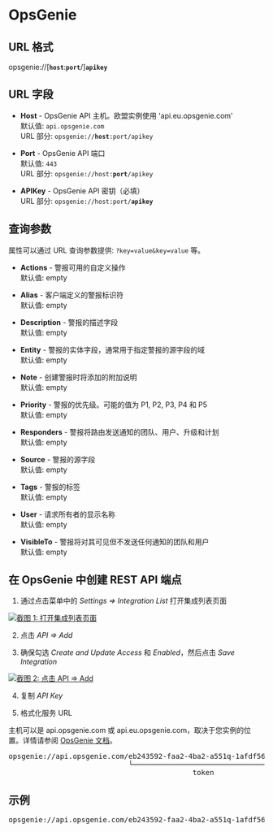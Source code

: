 # OpsGenie

## URL 格式

<span class="bk">opsgenie://[__`host`__:__`port`__/]**`apikey`**</span>

## URL 字段

- **Host** - OpsGenie API 主机。欧盟实例使用 'api.eu.opsgenie.com'<br>
  默认值: `api.opsgenie.com`<br>
  URL 部分: <code>opsgenie://<strong>host</strong>:port/apikey</code>

- **Port** - OpsGenie API 端口<br>
  默认值: `443`<br>
  URL 部分: <code>opsgenie://host:<strong>port</strong>/apikey</code>

- **APIKey** - OpsGenie API 密钥（必填）<br>
  URL 部分: <code>opsgenie://host:port/<strong>apikey</strong></code>

## 查询参数

属性可以通过 URL 查询参数提供: `?key=value&key=value` 等。

- **Actions** - 警报可用的自定义操作<br>
  默认值: empty

- **Alias** - 客户端定义的警报标识符<br>
  默认值: empty

- **Description** - 警报的描述字段<br>
  默认值: empty

- **Entity** - 警报的实体字段，通常用于指定警报的源字段的域<br>
  默认值: empty

- **Note** - 创建警报时将添加的附加说明<br>
  默认值: empty

- **Priority** - 警报的优先级。可能的值为 P1, P2, P3, P4 和 P5<br>
  默认值: empty

- **Responders** - 警报将路由发送通知的团队、用户、升级和计划<br>
  默认值: empty

- **Source** - 警报的源字段<br>
  默认值: empty

- **Tags** - 警报的标签<br>
  默认值: empty

- **User** - 请求所有者的显示名称<br>
  默认值: empty

- **VisibleTo** - 警报将对其可见但不发送任何通知的团队和用户<br>
  默认值: empty

## 在 OpsGenie 中创建 REST API 端点

1. 通过点击菜单中的 _Settings => Integration List_ 打开集成列表页面

<a href="/image/opsgenie/1.png" target="_blank">
   <img src="/image/opsgenie/1.png" alt="截图 1: 打开集成列表页面" />
</a>

2. 点击 _API => Add_

3. 确保勾选 _Create and Update Access_ 和 _Enabled_，然后点击 _Save Integration_

<a href="/image/opsgenie/2.png" target="_blank">
   <img src="/image/opsgenie/2.png" alt="截图 2: 点击 API => Add" />
</a>

4. 复制 _API Key_

5. 格式化服务 URL

主机可以是 api.opsgenie.com 或 api.eu.opsgenie.com，取决于您实例的位置。详情请参阅
[OpsGenie 文档](https://docs.opsgenie.com/docs/alert-api)。

<pre class="bk">
opsgenie://api.opsgenie.com/eb243592-faa2-4ba2-a551q-1afdf565c889
                            └───────────────────────────────────┘
                                           token
</pre>

<!-- ## Passing parameters via code

If you want to, you can pass additional parameters to the `send` function.
<br/>
The following example contains all parameters that are currently supported.

```go
service.Send("An example alert message", &types.Params{
    "alias":       "Life is too short for no alias",
    "description": "Every alert needs a description",
    "responders":  `[{"id":"4513b7ea-3b91-438f-b7e4-e3e54af9147c","type":"team"},{"name":"NOC","type":"team"}]`,
    "visibleTo":   `[{"id":"4513b7ea-3b91-438f-b7e4-e3e54af9147c","type":"team"},{"name":"rocket_team","type":"team"}]`,
    "actions":     "An action",
    "tags":        "tag1 tag2",
    "details":     `{"key1": "value1", "key2": "value2"}`,
    "entity":      "An example entity",
    "source":      "The source",
    "priority":    "P1",
    "user":        "Dracula",
    "note":        "Here is a note",
})
``` -->

## 示例

<pre class="bk">
opsgenie://api.opsgenie.com/eb243592-faa2-4ba2-a551q-1afdf565c889?alias=Life+is+too+short+for+no+alias&description=Every+alert+needs+a+description&actions=An+action&tags=["tag1","tag2"]&entity=An+example+entity&source=The+source&priority=P1&user=Dracula&note=Here+is+a+note
</pre>
